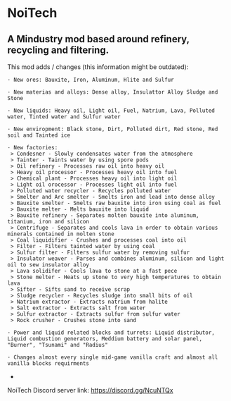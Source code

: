 # NoiTech
A Mindustry mod based around refinery, recycling and filtering.
-
This mod adds / changes (this information might be outdated):

	· New ores: Bauxite, Iron, Aluminum, Hlite and Sulfur

	· New materias and alloys: Dense alloy, Insulattor Alloy Sludge and Stone

	· New liquids: Heavy oil, Light oil, Fuel, Natrium, Lava, Polluted water, Tinted water and Sulfur water

	· New enviropment: Black stone, Dirt, Polluted dirt, Red stone, Red soil and Tainted ice

	· New factories:
	 > Condesner - Slowly condensates water from the atmosphere
	 > Tainter - Taints water by using spore pods
	 > Oil refinery - Processes raw oil into heavy oil
	 > Heavy oil processor - Processes heavy oil into fuel
	 > Chemical plant - Processes heavy oil into light oil
	 > Light oil orocessor - Processes light oil into fuel
	 > Polluted water recycler - Recycles polluted water
	 > Smelter and Arc smelter - Smelts iron and lead into dense alloy
	 > Bauxite smelter - Smelts raw bauxite into iron using coal as fuel
	 > Bauxite melter - Melts bauxite into liquid
	 > Bauxite refinery - Separates molten bauxite into aluminum, titanium, iron and silicon
	 > Centrifuge - Separates and cools lava in order to obtain various minerals contained in molten stone
	 > Coal liquidifier - Crushes and processes coal into oil
	 > Filter - Filters tainted water by using coal
	 > Sulfur filter - Filters sulfur water by removing sulfur
	 > Insulator weaver - Parses and combines aluminum, silicon and light oil to sew insulator alloy
	 > Lava solidifer - Cools lava to stone at a fast pece
	 > Stone melter - Heats up stone to very high temperatures to obtain lava
	 > Sifter - Sifts sand to receive scrap
	 > Sludge recycler - Recycles sludge into small bits of oil
	 > Natrium extractor - Extracts natrium from halite
	 > Salt extractor - Extracts salt from water
	 > Sulfur extractor - Extracts sulfur from sulfur water
	 > Rock crusher - Crushes stone into sand

	· Power and liquid related blocks and turrets: Liquid distributor, Liquid combustion generators, Meddium battery and solar panel, "Burner", "Tsunami" and "Radius"
	
	· Changes almost every single mid-game vanilla craft and almost all vanilla blocks requirments
-
NoiTech Discord server link: https://discord.gg/NcuNTQx